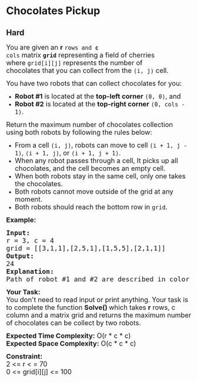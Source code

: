 # Chocolates Pickup
## Hard
<div class="problems_problem_content__Xm_eO"><p><span style="font-size:18px">You are given an <strong>r</strong>&nbsp;<code>rows and <strong>c</strong> cols</code>&nbsp;matrix&nbsp;<strong><code>grid</code></strong>&nbsp;representing a field of cherries where&nbsp;<code>grid[i][j]</code>&nbsp;represents the number of chocolates&nbsp;that you can collect from the&nbsp;<code>(i, j)</code>&nbsp;cell.</span></p>

<p><span style="font-size:18px">You have two robots that can collect chocolates for you:</span></p>

<ul>
	<li><span style="font-size:18px"><strong>Robot #1</strong>&nbsp;is located at the&nbsp;<strong>top-left corner</strong>&nbsp;<code>(0, 0)</code>, and</span></li>
	<li><span style="font-size:18px"><strong>Robot #2</strong>&nbsp;is located at the&nbsp;<strong>top-right corner</strong>&nbsp;<code>(0, cols - 1)</code>.</span></li>
</ul>

<p><span style="font-size:18px">Return&nbsp;the maximum number of chocolates collection using both robots by following the rules below:</span></p>

<ul>
	<li><span style="font-size:18px">From a cell&nbsp;<code>(i, j)</code>, robots can move to cell&nbsp;<code>(i + 1, j - 1)</code>,&nbsp;<code>(i + 1, j)</code>, or&nbsp;<code>(i + 1, j + 1)</code>.</span></li>
	<li><span style="font-size:18px">When any robot passes through a cell, It picks up all chocolates, and the cell becomes an empty cell.</span></li>
	<li><span style="font-size:18px">When both robots stay in the same cell, only one takes the chocolates.</span></li>
	<li><span style="font-size:18px">Both robots cannot move outside of the grid at any moment.</span></li>
	<li><span style="font-size:18px">Both robots should reach the bottom row in&nbsp;<code>grid</code>.</span></li>
</ul>

<p><span style="font-size:18px"><strong>Example:</strong></span></p>

<pre><span style="font-size:18px"><strong>Input:
</strong>r = 3, c = 4
grid = [[3,1,1],[2,5,1],[1,5,5],[2,1,1]]
<strong>Output:</strong>
24</span><span style="font-size:18px">
<strong>Explanation:</strong>
Path of robot #1 and #2 are described in color green and blue respectively. Cherries taken by Robot #1, (3 + 2 + 5 + 2) = 12. Cherries taken by Robot #2, (1 + 5 + 5 + 1) = 12. Total of cherries: 12 + 12 = 24.</span></pre>

<p><strong><span style="font-size:18px">Your Task:</span></strong><br>
<span style="font-size:18px">You don't need to read input or print anything. Your task is to complete the function <strong>Solve()&nbsp;</strong>which takes <strong>r</strong> rows, c column and a matrix grid&nbsp;and returns the maximum number of chocolates can be collect by two robots.</span></p>

<p><span style="font-size:18px"><strong>Expected Time Complexity:</strong> O(r * c * c)</span><br>
<span style="font-size:18px"><strong>Expected Space Complexity:</strong> O(c * c * c)</span></p>

<p><strong><span style="font-size:18px">Constraint:</span></strong><br>
<span style="font-size:18px">2 &lt;= r &lt; = 70<br>
0 &lt;= grid[i][j] &lt;= 100</span></p>
</div>